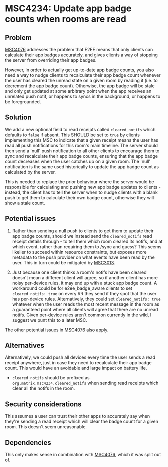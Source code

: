 # MSC4234: Update app badge counts when rooms are read

## Problem

[MSC4076](https://github.com/matrix-org/matrix-spec-proposals/pull/4076) addresses the problem that E2EE means that
only clients can calculate their app badges accurately, and gives clients a way of stopping the server from overriding
their app badges.

However, in order to actually get up-to-date app badge counts, you also need a way to nudge clients to recalculate their
app badge count whenever the user has cleared the unread state on a given room by reading it (i.e. to decrement the app
badge count). Otherwise, the app badge will be stale and only get updated at some arbitrary point when the app receives
an unrelated push notif, or happens to syncs in the background, or happens to be foregrounded.

## Solution

We add a new optional field to read receipts called `cleared_notifs` which defaults to `false` if absent.  This SHOULD
be set to `true` by clients implementing this MSC to indicate that a given receipt means the user has read all push
notifications for this room's main timeline.  The server should then send a 'null' push notification to all other
clients to encourage them to sync and recalculate their app badge counts, ensuring that the app badge count decreases
when the user catches up on a given room.  The 'null' notification is the same used historically to update the app badge
count as calculated by the server.

This is needed to replace the prior behaviour where the server would be responsible for calculating and pushing new app
badge updates to clients - instead, the client has to tell the server when to nudge clients with a blank push to get
them to calculate their own badge count, otherwise they will show a stale count.

## Potential issues

1. Rather than sending a null push to clients to get them to update their app badge counts, should we instead send the
`cleared_notifs` read receipt details through - to tell them which room cleared its notifs, and at which event, rather
than requiring them to /sync and guess?  This seems likelier to succeed within resource constraints, but exposes more
metadata to the push provider on what events have been read by the user.  This in turn could be mitigated by
[MSC3013](https://github.com/matrix-org/matrix-spec-proposals/pull/3013).

2. Just because one client thinks a room's notifs have been cleared doesn't mean a different client will agree, so if
another client has more noisy per-device rules, it may end up with a stuck app badge count.  A workaround could be for
e2ee_badge_aware clients to set `cleared_notifs: true` on every RR they send if they spot that the user has per-device
rules.  Alternatively, they could set `cleared_notifs: true` whatever when the user reads the most recent message in
the room as a guaranteed point where all clients will agree that there are no unread notifs.
Given per-device rules aren't common currently in the wild, I suggest we punt this to a later MSC.

The other potential issues in [MSC4076](https://github.com/matrix-org/matrix-spec-proposals/pull/4076) also apply.

## Alternatives

Alternatively, we could push all devices every time the user sends a read receipt anywhere, just in case they need to
recalculate their app badge count.  This would have an avoidable and large impact on battery life.

* `cleared_notifs` should be prefixed as `org.matrix.msc4234.cleared_notifs` when sending read receipts which clear
   all the notifs in the room.

## Security considerations

This assumes a user can trust their other apps to accurately say when they're sending a read receipt which will clear
the badge count for a given room.  This doesn't seem unreasonable.

## Dependencies

This only makes sense in combination with [MSC4076](https://github.com/matrix-org/matrix-spec-proposals/pull/4076),
which it was split out of.
